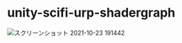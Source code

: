 # unity-scifi-urp-shadergraph
![スクリーンショット 2021-10-23 191442](https://user-images.githubusercontent.com/44926913/138552274-39687902-41bf-4008-9ea7-07d3ef4e30c8.png)
